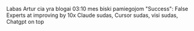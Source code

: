 Labas Artur cia yra blogai
03:10 mes biski pamiegojom
"Success": False
Experts at improving by 10x
Claude sudas, Cursor sudas, visi sudas, Chatgpt on top
